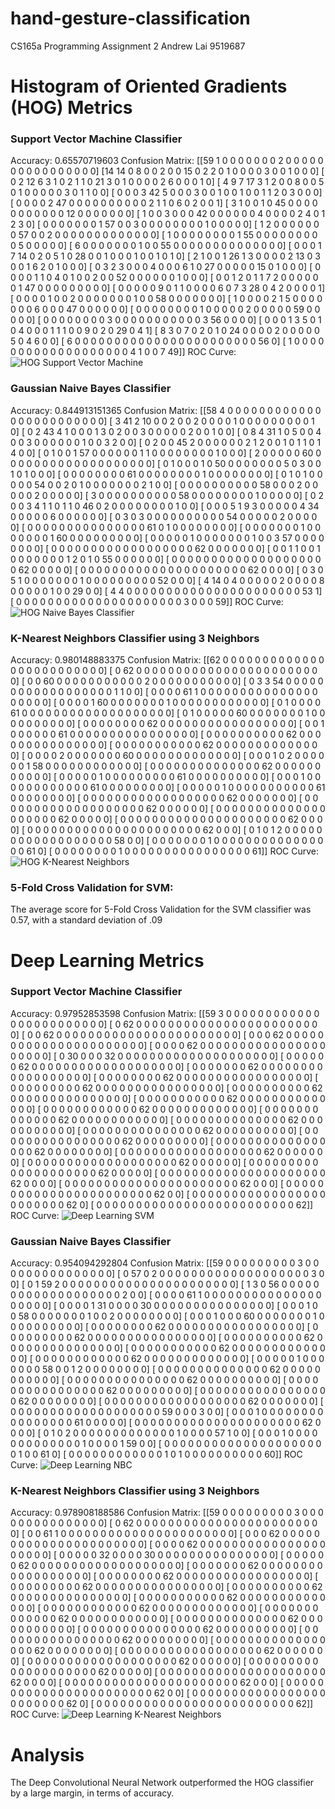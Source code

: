# hand-gesture-classification
CS165a Programming Assignment 2
Andrew Lai 9519687

# Histogram of Oriented Gradients (HOG) Metrics
### Support Vector Machine Classifier
Accuracy: 0.65570719603
Confusion Matrix:
[[59  1  0  0  0  0  0  0  0  2  0  0  0  0  0  0  0  0  0  0  0  0  0  0
   0  0]
 [14 14  0  8  0  0  2  0  0 15  0  2  2  0  1  0  0  0  0  3  0  0  1  0
   0  0]
 [ 0  2 12  6  3  1  0  2  1  1  0 21  3  0  1  0  0  0  0  2  6  0  0  0
   1  0]
 [ 4  9  7 17  3  1  2  0  0  8  0  0  5  0  1  0  0  0  0  0  3  0  1  1
   0  0]
 [ 0  0  0  3 42  5  0  0  0  3  0  0  1  0  0  1  0  0  1  1  2  0  3  0
   0  0]
 [ 0  0  0  0  2 47  0  0  0  0  0  0  0  0  0  0  2  1  1  0  6  0  2  0
   0  1]
 [ 3  1  0  0  1  0 45  0  0  0  0  0  0  0  0  0  0  0 12  0  0  0  0  0
   0  0]
 [ 1  0  0  3  0  0  0 42  0  0  0  0  0  0  4  0  0  0  0  2  4  0  1  2
   3  0]
 [ 0  0  0  0  0  0  0  1 57  0  0  3  0  0  0  0  0  0  0  0  1  0  0  0
   0  0]
 [ 1  2  0  0  0  0  0  0  0 57  0  0  2  0  0  0  0  0  0  0  0  0  0  0
   0  0]
 [ 1  0  0  0  0  0  0  0  0  1 55  0  0  0  0  0  0  0  0  0  5  0  0  0
   0  0]
 [ 6  0  0  0  0  0  0  0  1  0  0 55  0  0  0  0  0  0  0  0  0  0  0  0
   0  0]
 [ 0  0  0  1  7 14  0  2  0  5  1  0 28  0  0  1  0  0  0  1  0  0  1  0
   1  0]
 [ 2  1  0  0  1 26  1  3  0  0  0  0  2 13  0  3  0  0  1  6  2  0  1  0
   0  0]
 [ 0  3  2  3  0  0  0  4  0  0  0  6  1  0 27  0  0  0  0  0 15  0  1  0
   0  0]
 [ 0  0  0  0  1  1  0  4  0  1  0  0  2  0  0 52  0  0  0  0  0  0  1  0
   0  0]
 [ 0  0  1  2  0  1  1  7  2  0  0  0  0  0  0  1 47  0  0  0  0  0  0  0
   0  0]
 [ 0  0  0  0  0  9  0  1  1  0  0  0  0  6  0  7  3 28  0  4  2  0  0  0
   0  1]
 [ 0  0  0  0  1  0  0  2  0  0  0  0  0  0  0  1  0  0 58  0  0  0  0  0
   0  0]
 [ 1  0  0  0  0  2  1  5  0  0  0  0  0  0  0  6  0  0  0 47  0  0  0  0
   0  0]
 [ 0  0  0  0  0  0  0  0  1  0  0  0  0  0  2  0  0  0  0  0 59  0  0  0
   0  0]
 [ 0  0  0  0  0  0  0  0  3  0  0  0  0  0  0  0  0  0  0  0  3 56  0  0
   0  0]
 [ 0  0  0  1  3  5  0  1  0  4  0  0  0  1  1  1  0  0  9  0  2  0 29  0
   4  1]
 [ 8  3  0  7  0  2  0  1  0 24  0  0  0  0  2  0  0  0  0  0  5  0  4  6
   0  0]
 [ 6  0  0  0  0  0  0  0  0  0  0  0  0  0  0  0  0  0  0  0  0  0  0  0
  56  0]
 [ 1  0  0  0  0  0  0  0  0  0  0  0  0  0  0  0  0  0  0  0  4  1  0  0
   7 49]]
ROC Curve:
![HOG Support Vector Machine](https://i.imgur.com/uX4cvq1.png)

### Gaussian Naive Bayes Classifier
Accuracy: 0.844913151365
Confusion Matrix:
[[58  4  0  0  0  0  0  0  0  0  0  0  0  0  0  0  0  0  0  0  0  0  0  0
   0  0]
 [ 3 41  2 10  0  0  2  0  0  2  0  0  0  0  1  0  0  0  0  0  0  0  0  0
   1  0]
 [ 0  2 43  4  1  0  0  0  1  3  0  2  0  0  3  0  0  0  0  0  2  0  0  1
   0  0]
 [ 0  8  4 31  1  0  5  0  0  4  0  0  3  0  0  0  0  0  0  1  0  0  3  2
   0  0]
 [ 0  2  0  0 45  2  0  0  0  0  0  0  2  1  2  0  0  1  0  1  1  0  1  4
   0  0]
 [ 0  1  0  0  1 57  0  0  0  0  0  0  1  1  0  0  0  0  0  0  0  0  1  0
   0  0]
 [ 2  0  0  0  0  0 60  0  0  0  0  0  0  0  0  0  0  0  0  0  0  0  0  0
   0  0]
 [ 0  1  0  0  0  1  0 50  0  0  0  0  0  0  0  5  0  3  0  0  1  0  1  0
   0  0]
 [ 0  0  0  0  0  0  0  0 61  0  0  0  0  0  0  0  0  1  0  0  0  0  0  0
   0  0]
 [ 0  1  0  1  0  0  0  0  0 54  0  0  2  0  1  0  0  0  0  0  0  0  2  1
   0  0]
 [ 0  0  0  0  0  0  0  0  0  0 58  0  0  0  2  0  0  0  0  0  2  0  0  0
   0  0]
 [ 3  0  0  0  0  0  0  0  0  0  0 58  0  0  0  0  0  0  0  0  1  0  0  0
   0  0]
 [ 0  2  0  0  3  4  1  1  0  1  1  0 46  0  2  0  0  0  0  0  0  0  0  1
   0  0]
 [ 0  0  0  5  1  9  3  0  0  0  0  0  4 34  0  0  0  0  0  6  0  0  0  0
   0  0]
 [ 0  3  0  3  0  0  0  0  0  0  0  0  0  0 54  0  0  0  0  0  2  0  0  0
   0  0]
 [ 0  0  0  0  0  0  0  0  0  0  0  0  0  0  0 61  0  1  0  0  0  0  0  0
   0  0]
 [ 0  0  0  0  0  0  0  1  0  0  0  0  0  0  0  1 60  0  0  0  0  0  0  0
   0  0]
 [ 0  0  0  0  0  1  0  0  0  0  0  0  0  1  0  0  3 57  0  0  0  0  0  0
   0  0]
 [ 0  0  0  0  0  0  0  0  0  0  0  0  0  0  0  0  0  0 62  0  0  0  0  0
   0  0]
 [ 0  0  1  1  0  0  1  0  0  0  0  0  0  0  1  2  0  1  0 55  0  0  0  0
   0  0]
 [ 0  0  0  0  0  0  0  0  0  0  0  0  0  0  0  0  0  0  0  0 62  0  0  0
   0  0]
 [ 0  0  0  0  0  0  0  0  0  0  0  0  0  0  0  0  0  0  0  0  0 62  0  0
   0  0]
 [ 0  3  0  5  1  0  0  0  0  0  0  0  1  0  0  0  0  0  0  0  0  0 52  0
   0  0]
 [ 4 14  0  4  0  0  0  0  0  2  0  0  0  0  8  0  0  0  0  0  1  0  0 29
   0  0]
 [ 4  4  0  0  0  0  0  0  0  0  0  0  0  0  0  0  0  0  0  0  0  0  0  0
  53  1]
 [ 0  0  0  0  0  0  0  0  0  0  0  0  0  0  0  0  0  0  0  0  0  3  0  0
   0 59]]
ROC Curve:
![HOG Naive Bayes Classifier](https://i.imgur.com/Sillntq.png)

### K-Nearest Neighbors Classifier using 3 Neighbors
Accuracy: 0.980148883375
Confusion Matrix:
[[62  0  0  0  0  0  0  0  0  0  0  0  0  0  0  0  0  0  0  0  0  0  0  0
   0  0]
 [ 0 62  0  0  0  0  0  0  0  0  0  0  0  0  0  0  0  0  0  0  0  0  0  0
   0  0]
 [ 0  0 60  0  0  0  0  0  0  0  0  0  0  0  2  0  0  0  0  0  0  0  0  0
   0  0]
 [ 0  3  3 54  0  0  0  0  0  0  0  0  0  0  0  0  0  0  0  0  0  0  1  1
   0  0]
 [ 0  0  0  0 61  1  0  0  0  0  0  0  0  0  0  0  0  0  0  0  0  0  0  0
   0  0]
 [ 0  0  0  0  1 60  0  0  0  0  0  0  0  1  0  0  0  0  0  0  0  0  0  0
   0  0]
 [ 0  1  0  0  0  0 61  0  0  0  0  0  0  0  0  0  0  0  0  0  0  0  0  0
   0  0]
 [ 0  1  0  0  0  0  0 60  0  0  0  0  0  0  0  1  0  0  0  0  0  0  0  0
   0  0]
 [ 0  0  0  0  0  0  0  0 62  0  0  0  0  0  0  0  0  0  0  0  0  0  0  0
   0  0]
 [ 0  0  1  0  0  0  0  0  0 61  0  0  0  0  0  0  0  0  0  0  0  0  0  0
   0  0]
 [ 0  0  0  0  0  0  0  0  0  0 62  0  0  0  0  0  0  0  0  0  0  0  0  0
   0  0]
 [ 0  0  0  0  0  0  0  0  0  0  0 62  0  0  0  0  0  0  0  0  0  0  0  0
   0  0]
 [ 0  0  0  0  2  0  0  0  0  0  0  0 60  0  0  0  0  0  0  0  0  0  0  0
   0  0]
 [ 0  0  0  1  0  2  0  0  0  0  0  0  1 58  0  0  0  0  0  0  0  0  0  0
   0  0]
 [ 0  0  0  0  0  0  0  0  0  0  0  0  0  0 62  0  0  0  0  0  0  0  0  0
   0  0]
 [ 0  0  0  0  0  1  0  0  0  0  0  0  0  0  0 61  0  0  0  0  0  0  0  0
   0  0]
 [ 0  0  0  1  0  0  0  0  0  0  0  0  0  0  0  0 61  0  0  0  0  0  0  0
   0  0]
 [ 0  0  0  0  0  1  0  0  0  0  0  0  0  0  0  0  0 61  0  0  0  0  0  0
   0  0]
 [ 0  0  0  0  0  0  0  0  0  0  0  0  0  0  0  0  0  0 62  0  0  0  0  0
   0  0]
 [ 0  0  0  0  0  0  0  0  0  0  0  0  0  0  0  0  0  0  0 62  0  0  0  0
   0  0]
 [ 0  0  0  0  0  0  0  0  0  0  0  0  0  0  0  0  0  0  0  0 62  0  0  0
   0  0]
 [ 0  0  0  0  0  0  0  0  0  0  0  0  0  0  0  0  0  0  0  0  0 62  0  0
   0  0]
 [ 0  0  0  0  0  0  0  0  0  0  0  0  0  0  0  0  0  0  0  0  0  0 62  0
   0  0]
 [ 0  1  0  1  2  0  0  0  0  0  0  0  0  0  0  0  0  0  0  0  0  0  0 58
   0  0]
 [ 0  0  0  0  0  0  0  1  0  0  0  0  0  0  0  0  0  0  0  0  0  0  0  0
  61  0]
 [ 0  0  0  0  0  0  0  0  1  0  0  0  0  0  0  0  0  0  0  0  0  0  0  0
   0 61]]
ROC Curve:
![HOG K-Nearest Neighbors](https://i.imgur.com/Tqdff8c.png)

### 5-Fold Cross Validation for SVM:
The average score for 5-Fold Cross Validation for the SVM classifier was 0.57, with a standard deviation of .09

# Deep Learning Metrics
### Support Vector Machine Classifier
Accuracy: 0.97952853598
Confusion Matrix:
[[59  3  0  0  0  0  0  0  0  0  0  0  0  0  0  0  0  0  0  0  0  0  0  0
   0  0]
 [ 0 62  0  0  0  0  0  0  0  0  0  0  0  0  0  0  0  0  0  0  0  0  0  0
   0  0]
 [ 0  0 62  0  0  0  0  0  0  0  0  0  0  0  0  0  0  0  0  0  0  0  0  0
   0  0]
 [ 0  0  0 62  0  0  0  0  0  0  0  0  0  0  0  0  0  0  0  0  0  0  0  0
   0  0]
 [ 0  0  0  0 62  0  0  0  0  0  0  0  0  0  0  0  0  0  0  0  0  0  0  0
   0  0]
 [ 0 30  0  0  0 32  0  0  0  0  0  0  0  0  0  0  0  0  0  0  0  0  0  0
   0  0]
 [ 0  0  0  0  0  0 62  0  0  0  0  0  0  0  0  0  0  0  0  0  0  0  0  0
   0  0]
 [ 0  0  0  0  0  0  0 62  0  0  0  0  0  0  0  0  0  0  0  0  0  0  0  0
   0  0]
 [ 0  0  0  0  0  0  0  0 62  0  0  0  0  0  0  0  0  0  0  0  0  0  0  0
   0  0]
 [ 0  0  0  0  0  0  0  0  0 62  0  0  0  0  0  0  0  0  0  0  0  0  0  0
   0  0]
 [ 0  0  0  0  0  0  0  0  0  0 62  0  0  0  0  0  0  0  0  0  0  0  0  0
   0  0]
 [ 0  0  0  0  0  0  0  0  0  0  0 62  0  0  0  0  0  0  0  0  0  0  0  0
   0  0]
 [ 0  0  0  0  0  0  0  0  0  0  0  0 62  0  0  0  0  0  0  0  0  0  0  0
   0  0]
 [ 0  0  0  0  0  0  0  0  0  0  0  0  0 62  0  0  0  0  0  0  0  0  0  0
   0  0]
 [ 0  0  0  0  0  0  0  0  0  0  0  0  0  0 62  0  0  0  0  0  0  0  0  0
   0  0]
 [ 0  0  0  0  0  0  0  0  0  0  0  0  0  0  0 62  0  0  0  0  0  0  0  0
   0  0]
 [ 0  0  0  0  0  0  0  0  0  0  0  0  0  0  0  0 62  0  0  0  0  0  0  0
   0  0]
 [ 0  0  0  0  0  0  0  0  0  0  0  0  0  0  0  0  0 62  0  0  0  0  0  0
   0  0]
 [ 0  0  0  0  0  0  0  0  0  0  0  0  0  0  0  0  0  0 62  0  0  0  0  0
   0  0]
 [ 0  0  0  0  0  0  0  0  0  0  0  0  0  0  0  0  0  0  0 62  0  0  0  0
   0  0]
 [ 0  0  0  0  0  0  0  0  0  0  0  0  0  0  0  0  0  0  0  0 62  0  0  0
   0  0]
 [ 0  0  0  0  0  0  0  0  0  0  0  0  0  0  0  0  0  0  0  0  0 62  0  0
   0  0]
 [ 0  0  0  0  0  0  0  0  0  0  0  0  0  0  0  0  0  0  0  0  0  0 62  0
   0  0]
 [ 0  0  0  0  0  0  0  0  0  0  0  0  0  0  0  0  0  0  0  0  0  0  0 62
   0  0]
 [ 0  0  0  0  0  0  0  0  0  0  0  0  0  0  0  0  0  0  0  0  0  0  0  0
  62  0]
 [ 0  0  0  0  0  0  0  0  0  0  0  0  0  0  0  0  0  0  0  0  0  0  0  0
   0 62]]
ROC Curve:
![Deep Learning SVM](https://i.imgur.com/STcobvX.png)

### Gaussian Naive Bayes Classifier
Accuracy: 0.954094292804
Confusion Matrix:
[[59  0  0  0  0  0  0  0  0  0  3  0  0  0  0  0  0  0  0  0  0  0  0  0
   0  0]
 [ 0 57  0  2  0  0  0  0  0  0  0  0  0  0  0  0  0  0  0  0  0  0  0  3
   0  0]
 [ 0  1 59  2  0  0  0  0  0  0  0  0  0  0  0  0  0  0  0  0  0  0  0  0
   0  0]
 [ 1  3  0 56  0  0  0  0  0  0  0  0  0  0  0  0  0  0  0  0  0  0  0  2
   0  0]
 [ 0  0  0  0 61  1  0  0  0  0  0  0  0  0  0  0  0  0  0  0  0  0  0  0
   0  0]
 [ 0  0  0  0  1 31  0  0  0  0 30  0  0  0  0  0  0  0  0  0  0  0  0  0
   0  0]
 [ 0  0  0  1  0  0 58  0  0  0  0  0  0  0  1  0  0  2  0  0  0  0  0  0
   0  0]
 [ 0  0  0  1  0  0  0 60  0  0  0  0  0  0  0  1  0  0  0  0  0  0  0  0
   0  0]
 [ 0  0  0  0  0  0  0  0 62  0  0  0  0  0  0  0  0  0  0  0  0  0  0  0
   0  0]
 [ 0  0  0  0  0  0  0  0  0 62  0  0  0  0  0  0  0  0  0  0  0  0  0  0
   0  0]
 [ 0  0  0  0  0  0  0  0  0  0 62  0  0  0  0  0  0  0  0  0  0  0  0  0
   0  0]
 [ 0  0  0  0  0  0  0  0  0  0  0 62  0  0  0  0  0  0  0  0  0  0  0  0
   0  0]
 [ 0  0  0  0  0  0  0  0  0  0  0  0 62  0  0  0  0  0  0  0  0  0  0  0
   0  0]
 [ 0  0  0  0  0  1  0  0  0  0  0  0  0 58  0  0  1  2  0  0  0  0  0  0
   0  0]
 [ 0  0  0  0  0  0  0  0  0  0  0  0  0  0 62  0  0  0  0  0  0  0  0  0
   0  0]
 [ 0  0  0  0  0  0  0  0  0  0  0  0  0  0  0 62  0  0  0  0  0  0  0  0
   0  0]
 [ 0  0  0  0  0  0  0  0  0  0  0  0  0  0  0  0 62  0  0  0  0  0  0  0
   0  0]
 [ 0  0  0  0  0  0  0  0  0  0  0  0  0  0  0  0  0 62  0  0  0  0  0  0
   0  0]
 [ 0  0  0  0  0  0  0  0  0  0  0  0  0  0  0  0  0  0 62  0  0  0  0  0
   0  0]
 [ 0  0  0  0  0  0  0  0  0  0  0  0  0  0  0  0  0  0  0 59  0  0  0  3
   0  0]
 [ 0  0  0  1  0  0  0  0  0  0  0  0  0  0  0  0  0  0  0  0 61  0  0  0
   0  0]
 [ 0  0  0  0  0  0  0  0  0  0  0  0  0  0  0  0  0  0  0  0  0 62  0  0
   0  0]
 [ 0  1  0  2  0  0  0  0  0  0  0  0  0  0  0  0  0  1  0  0  0  0 57  1
   0  0]
 [ 0  0  0  1  0  0  0  0  0  0  0  0  0  0  0  0  0  1  0  0  0  0  1 59
   0  0]
 [ 0  0  0  0  0  0  0  0  0  0  0  0  0  0  0  0  0  0  0  0  0  1  0  0
  61  0]
 [ 0  0  0  0  0  0  0  0  0  0  0  0  1  0  1  0  0  0  0  0  0  0  0  0
   0 60]]
ROC Curve:
![Deep Learning NBC](https://i.imgur.com/6LJ0vzT.png)

### K-Nearest Neighbors Classifier using 3 Neighbors
Accuracy: 0.978908188586
Confusion Matrix:
[[59  0  0  0  0  0  0  0  0  0  3  0  0  0  0  0  0  0  0  0  0  0  0  0
   0  0]
 [ 0 62  0  0  0  0  0  0  0  0  0  0  0  0  0  0  0  0  0  0  0  0  0  0
   0  0]
 [ 0  0 61  1  0  0  0  0  0  0  0  0  0  0  0  0  0  0  0  0  0  0  0  0
   0  0]
 [ 0  0  0 62  0  0  0  0  0  0  0  0  0  0  0  0  0  0  0  0  0  0  0  0
   0  0]
 [ 0  0  0  0 62  0  0  0  0  0  0  0  0  0  0  0  0  0  0  0  0  0  0  0
   0  0]
 [ 0  0  0  0  0 32  0  0  0  0 30  0  0  0  0  0  0  0  0  0  0  0  0  0
   0  0]
 [ 0  0  0  0  0  0 62  0  0  0  0  0  0  0  0  0  0  0  0  0  0  0  0  0
   0  0]
 [ 0  0  0  0  0  0  0 62  0  0  0  0  0  0  0  0  0  0  0  0  0  0  0  0
   0  0]
 [ 0  0  0  0  0  0  0  0 62  0  0  0  0  0  0  0  0  0  0  0  0  0  0  0
   0  0]
 [ 0  0  0  0  0  0  0  0  0 62  0  0  0  0  0  0  0  0  0  0  0  0  0  0
   0  0]
 [ 0  0  0  0  0  0  0  0  0  0 62  0  0  0  0  0  0  0  0  0  0  0  0  0
   0  0]
 [ 0  0  0  0  0  0  0  0  0  0  0 62  0  0  0  0  0  0  0  0  0  0  0  0
   0  0]
 [ 0  0  0  0  0  0  0  0  0  0  0  0 62  0  0  0  0  0  0  0  0  0  0  0
   0  0]
 [ 0  0  0  0  0  0  0  0  0  0  0  0  0 62  0  0  0  0  0  0  0  0  0  0
   0  0]
 [ 0  0  0  0  0  0  0  0  0  0  0  0  0  0 62  0  0  0  0  0  0  0  0  0
   0  0]
 [ 0  0  0  0  0  0  0  0  0  0  0  0  0  0  0 62  0  0  0  0  0  0  0  0
   0  0]
 [ 0  0  0  0  0  0  0  0  0  0  0  0  0  0  0  0 62  0  0  0  0  0  0  0
   0  0]
 [ 0  0  0  0  0  0  0  0  0  0  0  0  0  0  0  0  0 62  0  0  0  0  0  0
   0  0]
 [ 0  0  0  0  0  0  0  0  0  0  0  0  0  0  0  0  0  0 62  0  0  0  0  0
   0  0]
 [ 0  0  0  0  0  0  0  0  0  0  0  0  0  0  0  0  0  0  0 62  0  0  0  0
   0  0]
 [ 0  0  0  0  0  0  0  0  0  0  0  0  0  0  0  0  0  0  0  0 62  0  0  0
   0  0]
 [ 0  0  0  0  0  0  0  0  0  0  0  0  0  0  0  0  0  0  0  0  0 62  0  0
   0  0]
 [ 0  0  0  0  0  0  0  0  0  0  0  0  0  0  0  0  0  0  0  0  0  0 62  0
   0  0]
 [ 0  0  0  0  0  0  0  0  0  0  0  0  0  0  0  0  0  0  0  0  0  0  0 62
   0  0]
 [ 0  0  0  0  0  0  0  0  0  0  0  0  0  0  0  0  0  0  0  0  0  0  0  0
  62  0]
 [ 0  0  0  0  0  0  0  0  0  0  0  0  0  0  0  0  0  0  0  0  0  0  0  0
   0 62]]
ROC Curve:
![Deep Learning K-Nearest Neighbors](https://i.imgur.com/22FD0Z2.png)

# Analysis
The Deep Convolutional Neural Network outperformed the HOG classifier by a large margin, in terms of accuracy.


